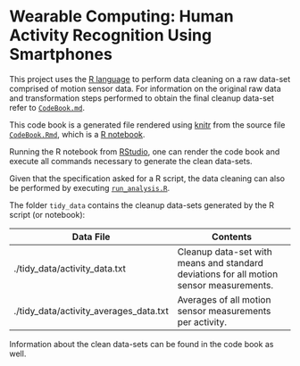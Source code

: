# Wearable Computing: Human Activity Recognition Using Smartphones

This project uses the [R language](https://www.r-project.org/about.html) to perform data cleaning on a raw data-set comprised of motion sensor data. For information on the original raw data and transformation steps performed to obtain the final cleanup data-set refer to [`CodeBook.md`](./CodeBook.md).

This code book is a generated file rendered using [knitr](https://yihui.name/knitr/) from the source file [`CodeBook.Rmd`](./CodeBook.Rmd), which is a [R notebook](http://rmarkdown.rstudio.com/r_notebooks.html).

Running the R notebook from [RStudio](https://www.rstudio.com/), one can render the code book and execute all commands necessary to generate the clean data-sets.

Given that the specification asked for a R script, the data cleaning can also be performed by executing [`run_analysis.R`](./run_analysis.R).

The folder `tidy_data` contains the cleanup data-sets generated by the R script (or notebook):

|Data File                             |Contents                                                                               |
|--------------------------------------|---------------------------------------------------------------------------------------|
|./tidy_data/activity_data.txt         |Cleanup data-set with means and standard deviations for all motion sensor measurements.|
|./tidy_data/activity_averages_data.txt|Averages of all motion sensor measurements per  activity.                              |

Information about the clean data-sets can be found in the code book as well.
